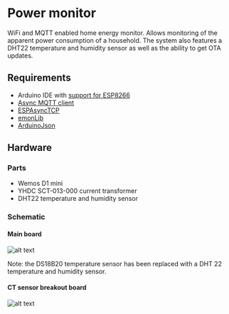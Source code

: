 # Power monitor

WiFi and MQTT enabled home energy monitor.
Allows monitoring of the apparent power consumption of a household.
The system also features a DHT22 temperature and humidity sensor as well as the ability to get OTA updates.

## Requirements
* Arduino IDE with [support for ESP8266](https://github.com/esp8266/Arduino)
* [Async MQTT client](https://github.com/marvinroger/async-mqtt-client)
* [ESPAsyncTCP](https://github.com/me-no-dev/ESPAsyncTCP)
* [emonLib](https://github.com/openenergymonitor/EmonLib)
* [ArduinoJson](https://github.com/bblanchon/ArduinoJson)

## Hardware
### Parts

* Wemos D1 mini
* YHDC SCT-013-000 current transformer
* DHT22 temperature and humidity sensor

### Schematic
#### Main board
![alt text](https://moreillon.duckdns.org/projects/iot/images/power_schematic.png)

Note: the DS18B20 temperature sensor has been replaced with a DHT 22 temperature and humidity sensor.

#### CT sensor breakout board
![alt text](https://moreillon.duckdns.org/projects/iot/images/power_breakout_schematic.png)



